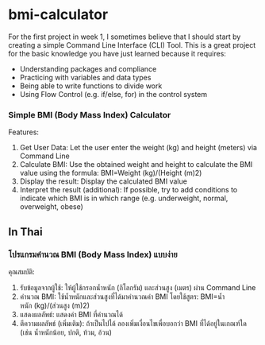 # bmi-calculator

For the first project in week 1, I sometimes believe that I should start by creating a simple Command Line Interface (CLI) Tool. This is a great project for the basic knowledge you have just learned because it requires:

- Understanding packages and compliance
- Practicing with variables and data types
- Being able to write functions to divide work
- Using Flow Control (e.g. if/else, for) in the control system

### Simple BMI (Body Mass Index) Calculator

Features:
1. Get User Data: Let the user enter the weight (kg) and height (meters) via Command Line
2. Calculate BMI: Use the obtained weight and height to calculate the BMI value using the formula: BMI=Weight (kg)/(Height (m)2)
3. Display the result: Display the calculated BMI value
4. Interpret the result (additional): If possible, try to add conditions to indicate which BMI is in which range (e.g. underweight, normal, overweight, obese)

## In Thai
### โปรแกรมคำนวณ BMI (Body Mass Index) แบบง่าย
คุณสมบัติ:
1. รับข้อมูลจากผู้ใช้: ให้ผู้ใช้กรอกน้ำหนัก (กิโลกรัม) และส่วนสูง (เมตร) ผ่าน Command Line
2. คำนวณ BMI: ใช้น้ำหนักและส่วนสูงที่ได้มาคำนวณค่า BMI โดยใช้สูตร: BMI=น้ำหนัก (kg)/(ส่วนสูง (m)2)
3. แสดงผลลัพธ์: แสดงค่า BMI ที่คำนวณได้
4. ตีความผลลัพธ์ (เพิ่มเติม): ถ้าเป็นไปได้ ลองเพิ่มเงื่อนไขเพื่อบอกว่า BMI ที่ได้อยู่ในเกณฑ์ใด (เช่น น้ำหนักน้อย, ปกติ, ท้วม, อ้วน)